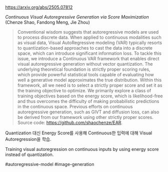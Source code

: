https://arxiv.org/abs/2505.07812

*Continuous Visual Autoregressive Generation via Score Maximization* (Chenze Shao, Fandong Meng, Jie Zhou)

> Conventional wisdom suggests that autoregressive models are used to process discrete data. When applied to continuous modalities such as visual data, Visual AutoRegressive modeling (VAR) typically resorts to quantization-based approaches to cast the data into a discrete space, which can introduce significant information loss. To tackle this issue, we introduce a Continuous VAR framework that enables direct visual autoregressive generation without vector quantization. The underlying theoretical foundation is strictly proper scoring rules, which provide powerful statistical tools capable of evaluating how well a generative model approximates the true distribution. Within this framework, all we need is to select a strictly proper score and set it as the training objective to optimize. We primarily explore a class of training objectives based on the energy score, which is likelihood-free and thus overcomes the difficulty of making probabilistic predictions in the continuous space. Previous efforts on continuous autoregressive generation, such as GIVT and diffusion loss, can also be derived from our framework using other strictly proper scores. Source code: https://github.com/shaochenze/EAR.

Quantization 대신 Energy Score를 사용해 Continuous한 입력에 대해 Visual Autoregression을 학습.

<english>
Training visual autoregression on continuous inputs by using energy score instead of quantization.
</english>

#autoregressive-model #image-generation 